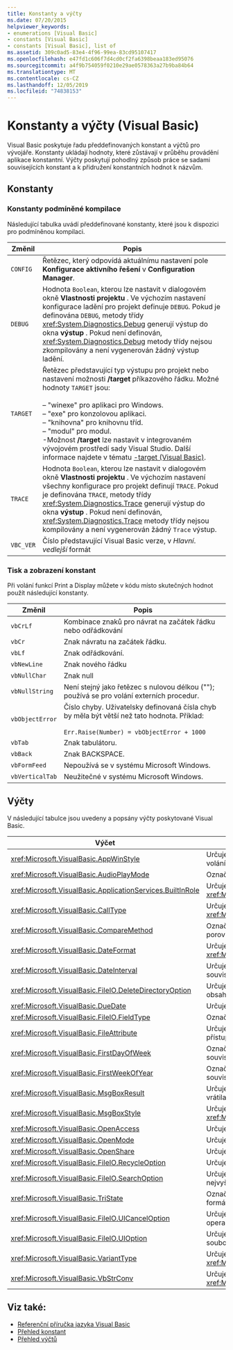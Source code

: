 ```yaml
---
title: Konstanty a výčty
ms.date: 07/20/2015
helpviewer_keywords:
- enumerations [Visual Basic]
- constants [Visual Basic]
- constants [Visual Basic], list of
ms.assetid: 309c0ad5-83e4-4f96-99ea-83cd95107417
ms.openlocfilehash: e47fd1c606f7d4cd0cf2fa6398beaa183ed95076
ms.sourcegitcommit: a4f9b754059f0210e29ae0578363a27b9ba84b64
ms.translationtype: MT
ms.contentlocale: cs-CZ
ms.lasthandoff: 12/05/2019
ms.locfileid: "74838153"
---
```

# <a name="constants-and-enumerations-visual-basic"></a>Konstanty a výčty (Visual Basic)

Visual Basic poskytuje řadu předdefinovaných konstant a výčtů pro vývojáře. Konstanty ukládají hodnoty, které zůstávají v průběhu provádění aplikace konstantní. Výčty poskytují pohodlný způsob práce se sadami souvisejících konstant a k přidružení konstantních hodnot k názvům.  
  
## <a name="constants"></a>Konstanty  
  
### <a name="conditional-compilation-constants"></a>Konstanty podmíněné kompilace  

 Následující tabulka uvádí předdefinované konstanty, které jsou k dispozici pro podmíněnou kompilaci.  
  
|**Změnil**|**Popis**|  
|---|---|  
|`CONFIG`|Řetězec, který odpovídá aktuálnímu nastavení pole **Konfigurace aktivního řešení** v **Configuration Manager**.|  
|`DEBUG`|Hodnota `Boolean`, kterou lze nastavit v dialogovém okně **Vlastnosti projektu** . Ve výchozím nastavení konfigurace ladění pro projekt definuje `DEBUG`. Pokud je definována `DEBUG`, metody třídy <xref:System.Diagnostics.Debug> generují výstup do okna **výstup** . Pokud není definován, <xref:System.Diagnostics.Debug> metody třídy nejsou zkompilovány a není vygenerován žádný výstup ladění.|  
|`TARGET`|Řetězec představující typ výstupu pro projekt nebo nastavení možnosti **/target** příkazového řádku. Možné hodnoty `TARGET` jsou:<br /><br /> – "winexe" pro aplikaci pro Windows.<br />– "exe" pro konzolovou aplikaci.<br />– "knihovna" pro knihovnu tříd.<br />– "modul" pro modul.<br />-Možnost **/target** lze nastavit v integrovaném vývojovém prostředí sady Visual Studio. Další informace najdete v tématu [-target (Visual Basic)](../../visual-basic/reference/command-line-compiler/target.md).|  
|`TRACE`|Hodnota `Boolean`, kterou lze nastavit v dialogovém okně **Vlastnosti projektu** . Ve výchozím nastavení všechny konfigurace pro projekt definují `TRACE`. Pokud je definována `TRACE`, metody třídy <xref:System.Diagnostics.Trace> generují výstup do okna **výstup** . Pokud není definován, <xref:System.Diagnostics.Trace> metody třídy nejsou kompilovány a není vygenerován žádný `Trace` výstup.|  
|`VBC_VER`|Číslo představující Visual Basic verze, v *Hlavní*. *vedlejší* formát|  
  
### <a name="print-and-display-constants"></a>Tisk a zobrazení konstant  

 Při volání funkcí Print a Display můžete v kódu místo skutečných hodnot použít následující konstanty.  
  
|**Změnil**|**Popis**|  
|---|---|  
|`vbCrLf`|Kombinace znaků pro návrat na začátek řádku nebo odřádkování|  
|`vbCr`|Znak návratu na začátek řádku.|  
|`vbLf`|Znak odřádkování.|  
|`vbNewLine`|Znak nového řádku|  
|`vbNullChar`|Znak null|  
|`vbNullString`|Není stejný jako řetězec s nulovou délkou (""); používá se pro volání externích procedur.|  
|`vbObjectError`|Číslo chyby. Uživatelsky definovaná čísla chyb by měla být větší než tato hodnota. Příklad:<br /><br /> `Err.Raise(Number) = vbObjectError + 1000`|  
|`vbTab`|Znak tabulátoru.|  
|`vbBack`|Znak BACKSPACE.|  
|`vbFormFeed`|Nepoužívá se v systému Microsoft Windows.|  
|`vbVerticalTab`|Neužitečné v systému Microsoft Windows.|  
  
## <a name="enumerations"></a>Výčty  

 V následující tabulce jsou uvedeny a popsány výčty poskytované Visual Basic.  
  
|Výčet|Popis|  
|---|---|  
|<xref:Microsoft.VisualBasic.AppWinStyle>|Určuje styl okna, který se má použít pro vyvolaný program při volání funkce <xref:Microsoft.VisualBasic.Interaction.Shell%2A>.|  
|<xref:Microsoft.VisualBasic.AudioPlayMode>|Označuje, jak přehrát zvuky při volání metod zvuku.|  
|<xref:Microsoft.VisualBasic.ApplicationServices.BuiltInRole>|Určuje typ role, která se má ověřit při volání metody <xref:Microsoft.VisualBasic.ApplicationServices.User.IsInRole%2A>.|  
|<xref:Microsoft.VisualBasic.CallType>|Určuje typ procedury, která se vyvolá při volání funkce <xref:Microsoft.VisualBasic.Interaction.CallByName%2A>.|  
|<xref:Microsoft.VisualBasic.CompareMethod>|Označuje způsob porovnávání řetězců při volání funkcí porovnání.|  
|<xref:Microsoft.VisualBasic.DateFormat>|Určuje, jak se mají zobrazovat data při volání funkce <xref:Microsoft.VisualBasic.Strings.FormatDateTime%2A>.|  
|<xref:Microsoft.VisualBasic.DateInterval>|Určuje, jak určit a formátovat časové intervaly při volání funkcí souvisejících s datem.|  
|<xref:Microsoft.VisualBasic.FileIO.DeleteDirectoryOption>|Určuje, co se má provést, když adresář, který se má odstranit, obsahuje soubory nebo adresáře.|  
|<xref:Microsoft.VisualBasic.DueDate>|Určuje, kdy jsou platby splatné při volání finančních metod.|  
|<xref:Microsoft.VisualBasic.FileIO.FieldType>|Označuje, zda jsou textová pole oddělena nebo pevná šířka.|  
|<xref:Microsoft.VisualBasic.FileAttribute>|Určuje atributy souboru, které se mají použít při volání funkcí přístupu k souborům.|  
|<xref:Microsoft.VisualBasic.FirstDayOfWeek>|Označuje první den v týdnu, který má být použit při volání funkcí souvisejících s datem.|  
|<xref:Microsoft.VisualBasic.FirstWeekOfYear>|Označuje první týden v roce, který má být použit při volání funkcí souvisejících s datem.|  
|<xref:Microsoft.VisualBasic.MsgBoxResult>|Určuje, které tlačítko bylo stisknuto na okně se zprávou, které vrátila funkce <xref:Microsoft.VisualBasic.Interaction.MsgBox%2A>.|  
|<xref:Microsoft.VisualBasic.MsgBoxStyle>|Určuje, která tlačítka se zobrazí při volání funkce <xref:Microsoft.VisualBasic.Interaction.MsgBox%2A>.|  
|<xref:Microsoft.VisualBasic.OpenAccess>|Určuje, jak otevřít soubor při volání funkcí přístupu k souborům.|  
|<xref:Microsoft.VisualBasic.OpenMode>|Určuje, jak otevřít soubor při volání funkcí přístupu k souborům.|  
|<xref:Microsoft.VisualBasic.OpenShare>|Určuje, jak otevřít soubor při volání funkcí přístupu k souborům.|  
|<xref:Microsoft.VisualBasic.FileIO.RecycleOption>|Určuje, jestli se má soubor trvale odstranit, nebo umístit do koše.|  
|<xref:Microsoft.VisualBasic.FileIO.SearchOption>|Určuje, zda mají být prohledány všechny nebo pouze adresáře nejvyšší úrovně.|  
|<xref:Microsoft.VisualBasic.TriState>|Označuje `Boolean` hodnotu nebo, zda má být při volání funkcí formátování čísel použito výchozí nastavení.|  
|<xref:Microsoft.VisualBasic.FileIO.UICancelOption>|Určuje, co se má udělat, pokud uživatel klikne na **Zrušit** během operace.|  
|<xref:Microsoft.VisualBasic.FileIO.UIOption>|Určuje, zda se má při kopírování, odstraňování a přesouvání souborů nebo adresářů zobrazovat dialogové okno průběhu.|  
|<xref:Microsoft.VisualBasic.VariantType>|Určuje typ objektu variant vrácený funkcí <xref:Microsoft.VisualBasic.Information.VarType%2A>.|  
|<xref:Microsoft.VisualBasic.VbStrConv>|Určuje, který typ převodu má být proveden při volání funkce <xref:Microsoft.VisualBasic.Strings.StrConv%2A>.|  
  
## <a name="see-also"></a>Viz také:

- [Referenční příručka jazyka Visual Basic](../../visual-basic/language-reference/index.md)
- [Přehled konstant](../../visual-basic/programming-guide/language-features/constants-enums/constants-overview.md)
- [Přehled výčtů](../../visual-basic/programming-guide/language-features/constants-enums/enumerations-overview.md)
